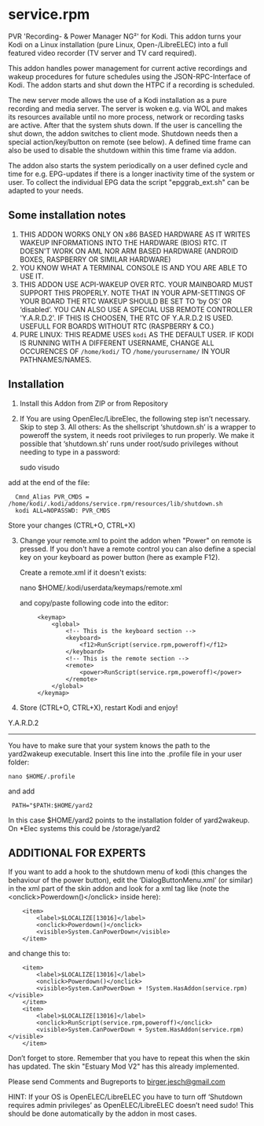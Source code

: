 service.rpm
===========

PVR 'Recording- & Power Manager NG²' for Kodi. This addon turns your Kodi on a Linux installation (pure Linux, Open-/LibreELEC) 
into a full featured video recorder (TV server and TV card required).

This addon handles power management for current active recordings and wakeup procedures for future schedules using the JSON-RPC-Interface of Kodi. The addon starts and shut down the HTPC if a recording is scheduled.

The new server mode allows the use of a Kodi installation as a pure recording and media server. The server is woken e.g. via WOL and makes its resources available until no more process, network or recording tasks are active. After that the system shuts down. If the user is cancelling the shut down, the addon switches to client mode. Shutdown needs then a special 
action/key/button on remote (see below). A defined time frame can also be used to disable the shutdown within this time frame via addon. 

The addon also starts the system periodically on a user defined cycle and time for e.g. EPG-updates if there is a longer 
inactivity time of the system or user. To collect the individual EPG data the script "epggrab_ext.sh" can be adapted to your needs.


Some installation notes
-----------------------
1.  THIS ADDON WORKS ONLY ON x86 BASED HARDWARE AS IT WRITES WAKEUP INFORMATIONS INTO THE HARDWARE (BIOS) RTC. IT DOESN'T WORK 
    ON AML NOR ARM BASED HARDWARE (ANDROID BOXES, RASPBERRY OR SIMILAR HARDWARE)
2.	YOU KNOW WHAT A TERMINAL CONSOLE IS AND YOU ARE ABLE TO USE IT.
3.	THIS ADDON USE ACPI-WAKEUP OVER RTC. YOUR MAINBOARD MUST SUPPORT THIS PROPERLY. NOTE THAT IN YOUR APM-SETTINGS OF 
    YOUR BOARD THE RTC WAKEUP SHOULD BE SET TO ‘by OS’ OR ‘disabled’. YOU CAN ALSO USE A SPECIAL USB REMOTE CONTROLLER 'Y.A.R.D.2'. 
    IF THIS IS CHOOSEN, THE RTC OF Y.A.R.D.2 IS USED. USEFULL FOR BOARDS WITHOUT RTC (RASPBERRY & CO.)
4.	PURE LINUX: THIS README USES ```kodi``` AS THE DEFAULT USER. IF KODI IS RUNNING WITH A DIFFERENT USERNAME, CHANGE ALL 
      OCCURENCES OF ```/home/kodi/``` TO ```/home/yourusername/``` IN YOUR PATHNAMES/NAMES.

Installation
------------

1.	Install this Addon from ZIP or from Repository

2.	If You are using OpenElec/LibreElec, the following step isn’t necessary. Skip to step 3. All others: As the shellscript ‘shutdown.sh’ is a wrapper to poweroff the system, it needs root privileges to run properly. We make it possible that ‘shutdown.sh’ runs under root/sudo privileges without needing to type in a password:


      sudo visudo
    
   add at the end of the file:
        
      Cmnd_Alias PVR_CMDS = /home/kodi/.kodi/addons/service.rpm/resources/lib/shutdown.sh
      kodi ALL=NOPASSWD: PVR_CMDS
    
   Store your changes (CTRL+O, CTRL+X)

3. Change your remote.xml to point the addon when "Power" on remote is pressed. If you don't have a remote control you can also define a special key on your keyboard as power button (here as example F12).

        
   Create a remote.xml if it doesn't exists:
    
      nano $HOME/.kodi/userdata/keymaps/remote.xml
    
   and copy/paste following code into the editor: 
    
            <keymap>
                <global>
                    <!-- This is the keyboard section -->
                    <keyboard>
                        <f12>RunScript(service.rpm,poweroff)</f12>
                    </keyboard>
                    <!-- This is the remote section -->
                    <remote>
                        <power>RunScript(service.rpm,poweroff)</power>
                    </remote>
                </global>
            </keymap>

4.	Store (CTRL+O, CTRL+X), restart Kodi and enjoy!


Y.A.R.D.2
_________

You have to make sure that your system knows the path to the yard2wakeup executable. Insert this line into the .profile file in your user folder:

    nano $HOME/.profile
    
and add

     PATH="$PATH:$HOME/yard2
     
In this case $HOME/yard2 points to the installation folder of yard2wakeup. On *Elec systems this could be /storage/yard2


ADDITIONAL FOR EXPERTS
----------------------

If you want to add a hook to the shutdown menu of kodi (this changes the behaviour of the power button), edit the ‘DialogButtonMenu.xml’ 
(or similar) in the xml part of the skin addon and look for a xml tag like (note the &lt;onclick&gt;Powerdown()&lt;/onclick&gt; inside here):

        <item>
            <label>$LOCALIZE[13016]</label>
            <onclick>Powerdown()</onclick>
            <visible>System.CanPowerDown</visible>
        </item>

and change this to:

        <item>
            <label>$LOCALIZE[13016]</label>
            <onclick>Powerdown()</onclick>
            <visible>System.CanPowerDown + !System.HasAddon(service.rpm)</visible>
        </item>
        <item>
            <label>$LOCALIZE[13016]</label>
            <onclick>RunScript(service.rpm,poweroff)</onclick>
            <visible>System.CanPowerDown + System.HasAddon(service.rpm)</visible>
        </item>

Don’t forget to store. Remember that you have to repeat this when the skin has updated. The skin "Estuary Mod V2" has this 
already implemented.

Please send Comments and Bugreports to birger.jesch@gmail.com

HINT: If your OS is OpenELEC/LibreELEC you have to turn off ‘Shutdown requires admin privileges’ as OpenELEC/LibreELEC doesn’t need sudo! 
This should be done automatically by the addon in most cases.
